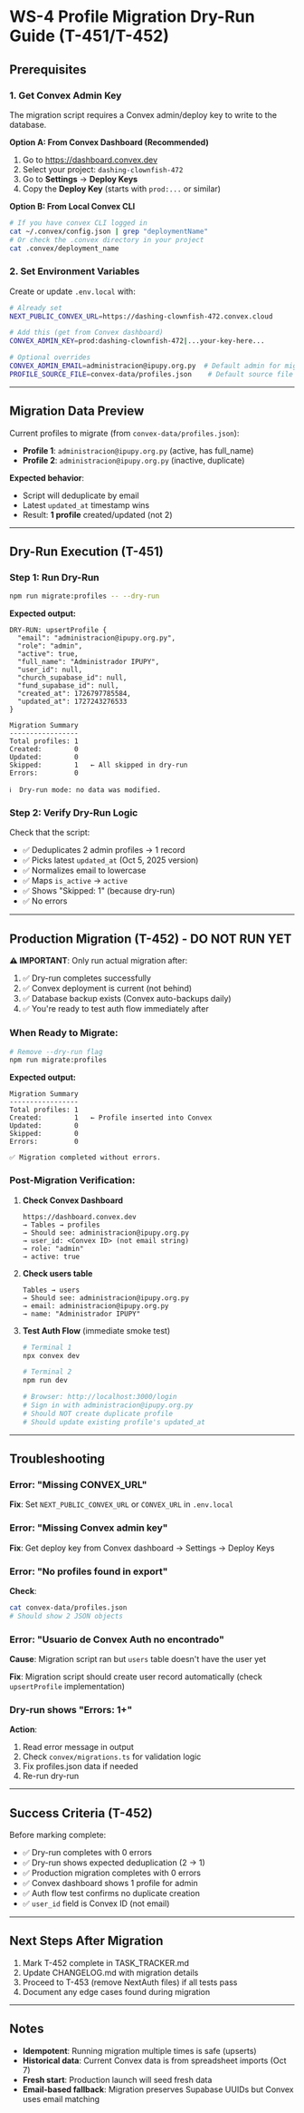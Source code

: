 # WS-4 Profile Migration Dry-Run Guide (T-451/T-452)

## Prerequisites

### 1. Get Convex Admin Key

The migration script requires a Convex admin/deploy key to write to the database.

**Option A: From Convex Dashboard (Recommended)**
1. Go to https://dashboard.convex.dev
2. Select your project: `dashing-clownfish-472`
3. Go to **Settings** → **Deploy Keys**
4. Copy the **Deploy Key** (starts with `prod:...` or similar)

**Option B: From Local Convex CLI**
```bash
# If you have convex CLI logged in
cat ~/.convex/config.json | grep "deploymentName"
# Or check the .convex directory in your project
cat .convex/deployment_name
```

### 2. Set Environment Variables

Create or update `.env.local` with:

```bash
# Already set
NEXT_PUBLIC_CONVEX_URL=https://dashing-clownfish-472.convex.cloud

# Add this (get from Convex dashboard)
CONVEX_ADMIN_KEY=prod:dashing-clownfish-472|...your-key-here...

# Optional overrides
CONVEX_ADMIN_EMAIL=administracion@ipupy.org.py  # Default admin for migration script
PROFILE_SOURCE_FILE=convex-data/profiles.json    # Default source file
```

---

## Migration Data Preview

Current profiles to migrate (from `convex-data/profiles.json`):

- **Profile 1**: `administracion@ipupy.org.py` (active, has full_name)
- **Profile 2**: `administracion@ipupy.org.py` (inactive, duplicate)

**Expected behavior**:
- Script will deduplicate by email
- Latest `updated_at` timestamp wins
- Result: **1 profile** created/updated (not 2)

---

## Dry-Run Execution (T-451)

### Step 1: Run Dry-Run

```bash
npm run migrate:profiles -- --dry-run
```

**Expected output:**
```
DRY-RUN: upsertProfile {
  "email": "administracion@ipupy.org.py",
  "role": "admin",
  "active": true,
  "full_name": "Administrador IPUPY",
  "user_id": null,
  "church_supabase_id": null,
  "fund_supabase_id": null,
  "created_at": 1726797785584,
  "updated_at": 1727243276533
}

Migration Summary
-----------------
Total profiles: 1
Created:        0
Updated:        0
Skipped:        1   ← All skipped in dry-run
Errors:         0

ℹ️  Dry-run mode: no data was modified.
```

### Step 2: Verify Dry-Run Logic

Check that the script:
- ✅ Deduplicates 2 admin profiles → 1 record
- ✅ Picks latest `updated_at` (Oct 5, 2025 version)
- ✅ Normalizes email to lowercase
- ✅ Maps `is_active` → `active`
- ✅ Shows "Skipped: 1" (because dry-run)
- ✅ No errors

---

## Production Migration (T-452) - DO NOT RUN YET

**⚠️ IMPORTANT**: Only run actual migration after:
1. ✅ Dry-run completes successfully
2. ✅ Convex deployment is current (not behind)
3. ✅ Database backup exists (Convex auto-backups daily)
4. ✅ You're ready to test auth flow immediately after

### When Ready to Migrate:

```bash
# Remove --dry-run flag
npm run migrate:profiles
```

**Expected output:**
```
Migration Summary
-----------------
Total profiles: 1
Created:        1   ← Profile inserted into Convex
Updated:        0
Skipped:        0
Errors:         0

✅ Migration completed without errors.
```

### Post-Migration Verification:

1. **Check Convex Dashboard**
   ```
   https://dashboard.convex.dev
   → Tables → profiles
   → Should see: administracion@ipupy.org.py
   → user_id: <Convex ID> (not email string)
   → role: "admin"
   → active: true
   ```

2. **Check users table**
   ```
   Tables → users
   → Should see: administracion@ipupy.org.py
   → email: administracion@ipupy.org.py
   → name: "Administrador IPUPY"
   ```

3. **Test Auth Flow** (immediate smoke test)
   ```bash
   # Terminal 1
   npx convex dev

   # Terminal 2
   npm run dev

   # Browser: http://localhost:3000/login
   # Sign in with administracion@ipupy.org.py
   # Should NOT create duplicate profile
   # Should update existing profile's updated_at
   ```

---

## Troubleshooting

### Error: "Missing CONVEX_URL"
**Fix**: Set `NEXT_PUBLIC_CONVEX_URL` or `CONVEX_URL` in `.env.local`

### Error: "Missing Convex admin key"
**Fix**: Get deploy key from Convex dashboard → Settings → Deploy Keys

### Error: "No profiles found in export"
**Check**:
```bash
cat convex-data/profiles.json
# Should show 2 JSON objects
```

### Error: "Usuario de Convex Auth no encontrado"
**Cause**: Migration script ran but `users` table doesn't have the user yet

**Fix**: Migration script should create user record automatically (check `upsertProfile` implementation)

### Dry-run shows "Errors: 1+"
**Action**:
1. Read error message in output
2. Check `convex/migrations.ts` for validation logic
3. Fix profiles.json data if needed
4. Re-run dry-run

---

## Success Criteria (T-452)

Before marking complete:

- ✅ Dry-run completes with 0 errors
- ✅ Dry-run shows expected deduplication (2 → 1)
- ✅ Production migration completes with 0 errors
- ✅ Convex dashboard shows 1 profile for admin
- ✅ Auth flow test confirms no duplicate creation
- ✅ `user_id` field is Convex ID (not email)

---

## Next Steps After Migration

1. Mark T-452 complete in TASK_TRACKER.md
2. Update CHANGELOG.md with migration details
3. Proceed to T-453 (remove NextAuth files) if all tests pass
4. Document any edge cases found during migration

---

## Notes

- **Idempotent**: Running migration multiple times is safe (upserts)
- **Historical data**: Current Convex data is from spreadsheet imports (Oct 7)
- **Fresh start**: Production launch will seed fresh data
- **Email-based fallback**: Migration preserves Supabase UUIDs but Convex uses email matching
